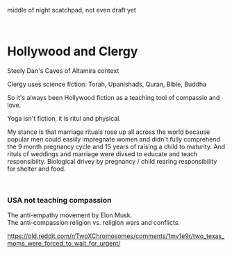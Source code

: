 middle of night scatchpad, not even draft yet

&nbsp;

# Hollywood and Clergy

Steely Dan's Caves of Altamira context

Clergy uses science fiction: Torah, Upanishads, Quran, Bible, Buddha 

So it's always been Hollywood fiction as a teaching tool of compassio and love.

Yoga isn't fiction, it is ritul and physical. 

My stance is that marriage rituals rose up all across the world because popular men could easiily impregnate women and didn't fully comprehend the 9 month pregnancy cycle and 15 years of raising a child to maturity. And rituls of weddings and marriage were divsed to educate and teach responsibilty. Biological drivey by pregnancy / child rearing responsibility for shelter and food.

&nbsp;

### USA not teaching compassion

The anti-empathy movement by Elon Musk.    
The anti-compassion religion vs. religion wars and conflicts.   

https://old.reddit.com/r/TwoXChromosomes/comments/1mv1e9r/two_texas_moms_were_forced_to_wait_for_urgent/

